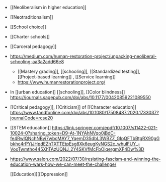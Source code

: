 - [[Neoliberalism in higher education]]
- [[Neotraditionalism]]
- [[School choice]]
- [[Charter schools]]
- [[Carceral pedagogy]]
- https://medium.com/human-restoration-project/unpacking-neoliberal-schooling-aa3a2add66e8
	- [[Mastery grading]],
	  [[schooling]],  [[Standardized     testing]], [[Project-based learning]] ,  [[Service     learning]]
	- https://www.humanrestorationproject.org/
- In [[urban education]]
  [[schooling]],  [[Color blindness]]
  https://journals.sagepub.com/doi/abs/10.1177/00420859221089550
- [[Critical pedagogy]],
  [[Criticism]] of  [[Character education]]
  https://www.tandfonline.com/doi/abs/10.1080/17508487.2020.1733037?journalCode=rcse20
- [[STEM education]]
  https://link.springer.com/epdf/10.1007/s11422-021-10024-0?sharing_token=D9-At-1NYAhNVqo0jBdC-fe4RwlQNchNByi7wbcMAY7_YqemD3SdbL3WBZZ_GIpQFTbBtgRX90gGbkhc4rPYjJHpdEZhTXTTEtpEsg8Xk6eugKyNGS2c_whulFUY_-VooTwmtho445XhTAzUQNJ_2Y4SKVfMcFbOlqergmXF4Dw%3D
- https://www.salon.com/2022/07/30/resisting-fascism-and-winning-the-education-wars-how-we-can-meet-the-challenge/
  
  [[Education]][[Oppression]]